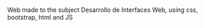 ###

<p>Web made to the subject Desarrollo de Interfaces Web, using css, bootstrap, html and JS</p>

###
